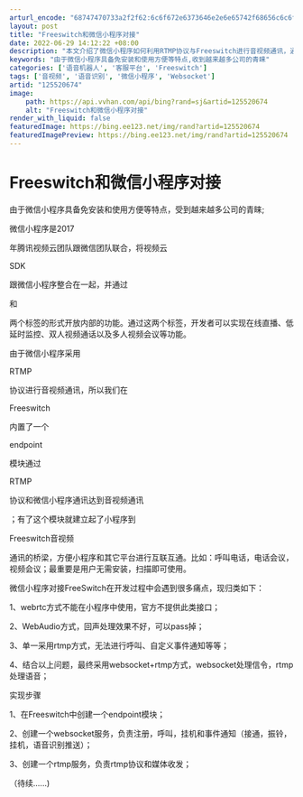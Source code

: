 ```yaml
---
arturl_encode: "68747470733a2f2f62:6c6f672e6373646e2e6e65742f68656c6c6f6368656e79692f:61727469636c652f64657461696c732f313235353230363734"
layout: post
title: "Freeswitch和微信小程序对接"
date: 2022-06-29 14:12:22 +08:00
description: "本文介绍了微信小程序如何利用RTMP协议与Freeswitch进行音视频通讯，通过创建endpoin"
keywords: "由于微信小程序具备免安装和使用方便等特点,收到越来越多公司的青睐"
categories: ['语音机器人', '客服平台', 'Freeswitch']
tags: ['音视频', '语音识别', '微信小程序', 'Websocket']
artid: "125520674"
image:
    path: https://api.vvhan.com/api/bing?rand=sj&artid=125520674
    alt: "Freeswitch和微信小程序对接"
render_with_liquid: false
featuredImage: https://bing.ee123.net/img/rand?artid=125520674
featuredImagePreview: https://bing.ee123.net/img/rand?artid=125520674
---
```


# Freeswitch和微信小程序对接

由于微信小程序具备免安装和使用方便等特点，受到越来越多公司的青睐;

微信小程序是2017


年腾讯视频云团队跟微信团队联合，将视频云


SDK


跟微信小程序整合在一起，并通过


<live-pusher>


和


<live-player>


两个标签的形式开放内部的功能。通过这两个标签，开发者可以实现在线直播、低延时监控、双人视频通话以及多人视频会议等功能。

由于微信小程序采用


RTMP


协议进行音视频通讯，所以我们在


Freeswitch


内置了一个


endpoint


模块通过


RTMP


协议和微信小程序通讯达到音视频通讯


；有了这个模块就建立起了小程序到


Freeswitch音视频


通讯的桥梁，方便小程序和其它平台进行互联互通。比如：呼叫电话，电话会议，视频会议；最重要是用户无需安装，扫描即可使用。

微信小程序对接FreeSwitch在开发过程中会遇到很多痛点，现归类如下：

1、webrtc方式不能在小程序中使用，官方不提供此类接口；

2、WebAudio方式，回声处理效果不好，可以pass掉；

3、单一采用rtmp方式，无法进行呼叫、自定义事件通知等等；

4、结合以上问题，最终采用websocket+rtmp方式，websocket处理信令，rtmp处理语音；

实现步骤

1、在Freeswitch中创建一个endpoint模块；

2、创建一个websocket服务，负责注册，呼叫，挂机和事件通知（接通，振铃，挂机，语音识别推送）；

3、创建一个rtmp服务，负责rtmp协议和媒体收发；

（待续......)